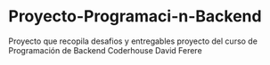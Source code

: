 # Proyecto-Programaci-n-Backend
Proyecto que recopila desafios y entregables proyecto del curso de Programación de Backend  Coderhouse David Ferere
